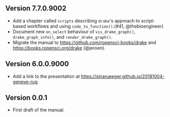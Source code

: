## Version 7.7.0.9002

- Add a chapter called `scripts` describing `drake`'s approach to script-based workflows and using `code_to_function()`.(#41, @thebioengineer) 
- Document new `on_select` behaviour of `vis_drake_graph()`, `drake_graph_info()`, and `render_drake_graph()`.
- Migrate the manual to <https://github.com/ropensci-books/drake> and <https://books.ropensci.org/drake> (@jeroen).

## Version 6.0.0.9000

- Add a link to the presentation at https://sinarueeger.github.io/20181004-geneve-rug.

## Version 0.0.1

- First draft of the manual.
